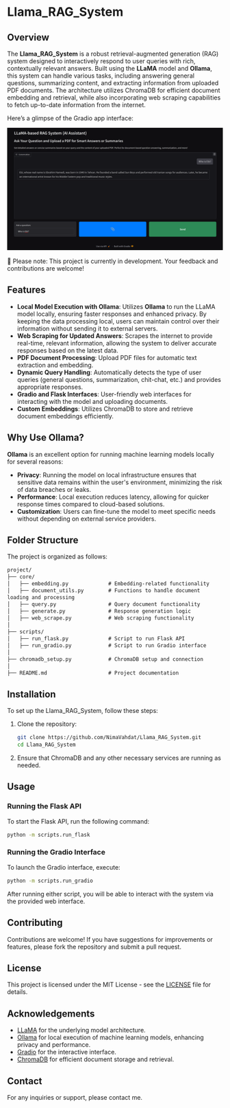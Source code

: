 # Llama_RAG_System

## Overview

The **Llama_RAG_System** is a robust retrieval-augmented generation (RAG) system designed to interactively respond to user queries with rich, contextually relevant answers. Built using the **LLaMA** model and **Ollama**, this system can handle various tasks, including answering general questions, summarizing content, and extracting information from uploaded PDF documents. The architecture utilizes ChromaDB for efficient document embedding and retrieval, while also incorporating web scraping capabilities to fetch up-to-date information from the internet.

Here’s a glimpse of the Gradio app interface:

![Gradio App Screenshot](https://github.com/NimaVahdat/Llama_RAG_System/blob/main/screenshot.png)

🚧 Please note: This project is currently in development. Your feedback and contributions are welcome!

## Features

- **Local Model Execution with Ollama**: Utilizes **Ollama** to run the LLaMA model locally, ensuring faster responses and enhanced privacy. By keeping the data processing local, users can maintain control over their information without sending it to external servers.
- **Web Scraping for Updated Answers**: Scrapes the internet to provide real-time, relevant information, allowing the system to deliver accurate responses based on the latest data.
- **PDF Document Processing**: Upload PDF files for automatic text extraction and embedding.
- **Dynamic Query Handling**: Automatically detects the type of user queries (general questions, summarization, chit-chat, etc.) and provides appropriate responses.
- **Gradio and Flask Interfaces**: User-friendly web interfaces for interacting with the model and uploading documents.
- **Custom Embeddings**: Utilizes ChromaDB to store and retrieve document embeddings efficiently.

## Why Use Ollama?

**Ollama** is an excellent option for running machine learning models locally for several reasons:

- **Privacy**: Running the model on local infrastructure ensures that sensitive data remains within the user's environment, minimizing the risk of data breaches or leaks.
- **Performance**: Local execution reduces latency, allowing for quicker response times compared to cloud-based solutions.
- **Customization**: Users can fine-tune the model to meet specific needs without depending on external service providers.

## Folder Structure

The project is organized as follows:

```
project/
├── core/
│   ├── embedding.py             # Embedding-related functionality
│   ├── document_utils.py        # Functions to handle document loading and processing
│   ├── query.py                 # Query document functionality
│   ├── generate.py              # Response generation logic
│   ├── web_scrape.py            # Web scraping functionality
│
├── scripts/
│   ├── run_flask.py             # Script to run Flask API
│   ├── run_gradio.py            # Script to run Gradio interface
│
├── chromadb_setup.py            # ChromaDB setup and connection
│
├── README.md                    # Project documentation
```

## Installation

To set up the Llama_RAG_System, follow these steps:

1. Clone the repository:
   ```bash
   git clone https://github.com/NimaVahdat/Llama_RAG_System.git
   cd Llama_RAG_System
   ```

2. Ensure that ChromaDB and any other necessary services are running as needed.

## Usage

### Running the Flask API

To start the Flask API, run the following command:

```bash
python -m scripts.run_flask
```

### Running the Gradio Interface

To launch the Gradio interface, execute:

```bash
python -m scripts.run_gradio
```

After running either script, you will be able to interact with the system via the provided web interface.



## Contributing

Contributions are welcome! If you have suggestions for improvements or features, please fork the repository and submit a pull request.

## License

This project is licensed under the MIT License - see the [LICENSE](LICENSE) file for details.

## Acknowledgements

- [LLaMA](https://llama.ai) for the underlying model architecture.
- [Ollama](https://ollama.com) for local execution of machine learning models, enhancing privacy and performance.
- [Gradio](https://gradio.app) for the interactive interface.
- [ChromaDB](https://chromadb.com) for efficient document storage and retrieval.

## Contact

For any inquiries or support, please contact me.

